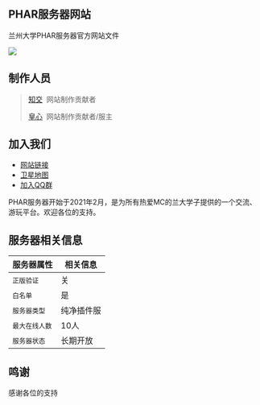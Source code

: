 ## PHAR服务器网站
兰州大学PHAR服务器官方网站文件

<a href="https://github.com/shd101wyy/markdown-preview-enhanced"><img src="https://img.shields.io/github/stars/royenheart/phar-website.svg?style=social&label=Star"></a>

## 制作人员
> [知交](mailto:1299602347@qq.com)&nbsp; 网站制作贡献者
>  
> [皇心](mailto:royenheart@outlook.com)&nbsp; 网站制作贡献者/服主

## 加入我们
- [网站链接](https://mc.royenheart.com)
- [卫星地图](http://royenheart.com:8123)
- [加入QQ群](https://qm.qq.com/cgi-bin/qm/qr?k=wVBDgVpd5uz1UVVyUmCSB0YQLYxnH0fK&amp;jump_from=webapi)

PHAR服务器开始于2021年2月，是为所有热爱MC的兰大学子提供的一个交流、游玩平台。欢迎各位的支持。

## 服务器相关信息
| 服务器属性 | 相关信息 |
| --------- | ------- |
| <kbd>正版验证</kbd> | 关 |
| <kbd>白名单</kbd> | 是 |
| <kbd>服务器类型</kbd> | 纯净插件服 |
| <kbd>最大在线人数</kbd> | 10人 |
| <kbd>服务器状态</kbd> | 长期开放 |

## 鸣谢
感谢各位的支持
